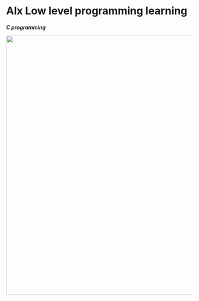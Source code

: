 # Alx Low level programming learning

***C programming***

<img align=center width=700 src="https://gyanchautari.com/wp-content/uploads/2021/07/Intruduction-and-Feature-of-C-Programming.png"/>
